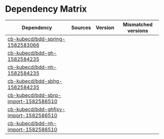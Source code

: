 # Dependency Matrix

Dependency | Sources | Version | Mismatched versions
---------- | ------- | ------- | -------------------
[cb-kubecd/bdd-spring-1582583066](https://github.com/cb-kubecd/bdd-spring-1582583066.git) |  | []() | 
[cb-kubecd/bdd-gh-1582584235](https://github.com/cb-kubecd/bdd-gh-1582584235.git) |  | []() | 
[cb-kubecd/bdd-nh-1582584235](https://github.com/cb-kubecd/bdd-nh-1582584235.git) |  | []() | 
[cb-kubecd/bdd-sbhg-1582584235](https://github.com/cb-kubecd/bdd-sbhg-1582584235.git) |  | []() | 
[cb-kubecd/bdd-sbrp-import-1582586510](https://github.com/cb-kubecd/bdd-sbrp-import-1582586510.git) |  | []() | 
[cb-kubecd/bdd-ghfjxy-import-1582586510](https://github.com/cb-kubecd/bdd-ghfjxy-import-1582586510.git) |  | []() | 
[cb-kubecd/bdd-nh-import-1582586510](https://github.com/cb-kubecd/bdd-nh-import-1582586510.git) |  | []() | 
